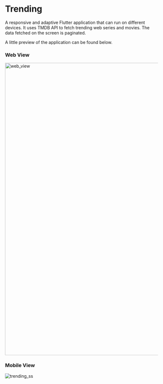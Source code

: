 # Trending

A responsive and adaptive Flutter application that can run on different devices.
It uses TMDB API to fetch trending web series and movies. The data fetched on the screen is paginated.

A little preview of the application can be found below.

### Web View

<img width="960" alt="web_view" src="https://github.com/prithviraj2002/movie_app/assets/82358330/dd0346a3-3362-4cd2-9dd9-91bf5e634b9d">

### Mobile View

![trending_ss](https://github.com/prithviraj2002/movie_app/assets/82358330/4b4ce9be-a69b-42cc-aa82-6967f20311b8)
